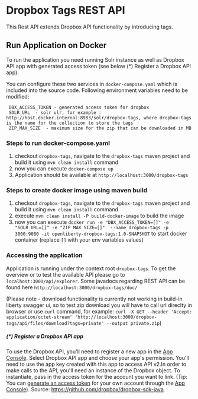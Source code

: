 # Dropbox Tags REST API

This Rest API extends Dropbox API functionality by introducing tags.


## Run Application on Docker

To run the application you need running Solr instance as well as Dropbox API app with generated access token (see below (*) Register a Dropbox API app).

You can configure these two services in `docker-compose.yaml` which is included into the source code.
Following environment variables need to be modified:

	 DBX_ACCESS_TOKEN - generated access token for dropbox
	 SOLR_URL  - solr ulr, for example : http://host.docker.internal:8983/solr/dropbox-tags, where dropbox-tags is the name for the collection to store the tags
	 ZIP_MAX_SIZE  - maximum size for the zip that can be downloaded in MB

### Steps to run docker-compose.yaml

1. checkout `dropbox-tags`, navigate to the `dropbox-tags` maven project and build it using `mvn clean install` command
2. now you can execute `docker-compose up` 
3. Application should be available at `http://localhost:3000/dropbox-tags`


### Steps to create docker image using maven build
1. checkout `dropbox-tags`, navigate to the `dropbox-tags` maven project and build it using `mvn clean install` command
2. execute `mvn clean install -P build-docker-image` to build the image
3. now you can execute `docker run -e "DBX_ACCESS_TOKEN=[]" -e "SOLR_URL=[]" -e "ZIP_MAX_SIZE=[]"  --name dropbox-tags -p 3000:9080 -it openliberty-dropbox-tags:1.0-SNAPSHOT` to start docker container (replace `[]` with your env variables values)

### Accessing the application
Application is running under the context root `dropbox-tags`. To get the overview or to test the available API please go to `localhost:3000/api/explorer`. Some javadocs regarding REST API can be found here `http://localhost:3000/dropbox-tags/doc/` 

(Please note -  download functionality is currently not working in build-in liberty swagger ui, so to test zip download you will have to call url direclty in browser or use `curl` command, for example: `curl -X GET --header 'Accept: application/octet-stream' 'http://localhost:3000/dropbox-tags/api/files/download?tags=private' --output private.zip`)
  

##### (*) Register a Dropbox API app 

To use the Dropbox API, you'll need to register a new app in the [App Console](https://www.dropbox.com/developers/apps). Select Dropbox API app and choose your app's permission. You'll need to use the app key created with this app to access API v2.In order to make calls to the API, you'll need an instance of the Dropbox object. To instantiate, pass in the access token for the account you want to link. (Tip: You can [generate an access token](https://blogs.dropbox.com/developers/2014/05/generate-an-access-token-for-your-own-account/) for your own account through the [App Console](https://www.dropbox.com/developers/apps)).
Source: https://github.com/dropbox/dropbox-sdk-java.



